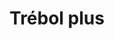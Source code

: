 ---
title: Trébol plus
date: 
draft: false

# descripcion
description : Trébol 4 hojas cabito

materials: Plata 925

color: Plateado

dimensions: 1 cm

code: 01-03-0256

type: "Aros"

categories: []

price: $1.520,00

# Images
# first image will be shown in the product page
images:
  # - image: "images/path_to_image"
  # La ubicacion de las imagenes es imagenes/Aros/Aros.Microcubic/01-03-0256-trebol-plus
  - image: "./images/aros/microcubic/01-03-0256-trebol-4-hojas-cabito_a.jpeg"
  - image: "./images/aros/microcubic/01-03-0256-trebol-4-hojas-cabito_b.jpeg"
---